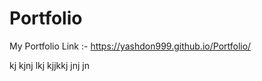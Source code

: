 # Portfolio
My Portfolio Link :-
https://yashdon999.github.io/Portfolio/

kj
kjnj
lkj
kjjkkj
jnj
jn
